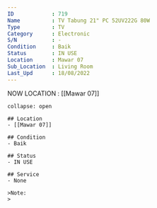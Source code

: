 ```yaml
---
ID            : 719
Name          : TV Tabung 21" PC 52UV222G 80W
Type          : TV
Category      : Electronic
S/N           : -
Condition     : Baik
Status        : IN USE
Location      : Mawar 07
Sub_Location  : Living Room
Last_Upd      : 18/08/2022
---
```



NOW LOCATION : [[Mawar 07]]

```ad-History
collapse: open

## Location
- [[Mawar 07]]

## Condition
- Baik

## Status
- IN USE

## Service
- None

>Note:
>


```
